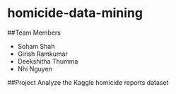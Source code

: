 # homicide-data-mining

##Team Members
- Soham Shah
- Girish Ramkumar
- Deekshitha Thumma
- Nhi Nguyen

##Project
Analyze the Kaggle homicide reports dataset